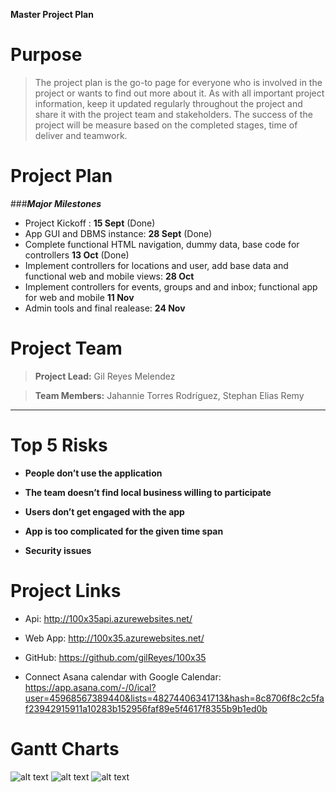 **Master Project Plan**

Purpose
=======

> The project plan is the go-to page for everyone who is involved in the project or wants to find out more about it. As with all important project information, keep it updated regularly throughout the project and share it with the project team and stakeholders. The success of the project will be measure based on the completed stages, time of deliver and teamwork.

Project Plan
============

###***Major Milestones***
- Project Kickoff : **15 Sept** (Done)
- App GUI and DBMS instance: **28 Sept** (Done)
- Complete functional HTML navigation, dummy data, base code for controllers **13 Oct** (Done)
- Implement controllers for locations and user, add base data and functional web and mobile views: **28 Oct**
- Implement controllers for events, groups and and inbox; functional app for web and mobile  **11 Nov**
- Admin tools and final realease: **24 Nov**

Project Team
============

>  **Project Lead:**   Gil Reyes Melendez  

>  **Team Members:**   Jahannie Torres Rodríguez, Stephan Elias Remy
  ----------------------------------------------

Top 5 Risks
===========

-   **People don’t use the application**

-   **The team doesn’t find local business willing to participate**

-   **Users don’t get engaged with the app**

-   **App is too complicated for the given time span**

-   **Security issues**

Project Links
=============

-   Api: <http://100x35api.azurewebsites.net/>

-   Web App: <http://100x35.azurewebsites.net/>

-   GitHub: <https://github.com/gilReyes/100x35>

-   Connect Asana calendar with Google Calendar: <https://app.asana.com/-/0/ical?user=45968567389440&lists=48274406341713&hash=8c8706f8c2c5faf23942915911a10283b152956faf89e5f4617f8355b9b1ed0b>

Gantt Charts
============
![alt text](http://i.imgur.com/fsC4RCJ.png)
![alt text](http://i.imgur.com/g5KeqGk.png)
![alt text](http://i.imgur.com/p5g9ek1.png)
